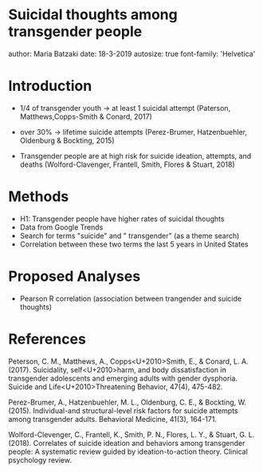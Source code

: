 Suicidal thoughts among transgender people
========================================================
author: Maria Batzaki
date: 18-3-2019
autosize: true
font-family: 'Helvetica'


Introduction
========================================================


- 1/4 of transgender youth -> at least 1 suicidal attempt (Paterson, Matthews,Copps-Smith & Conard, 2017)

- over 30% -> lifetime suicide attempts (Perez-Brumer, Hatzenbuehler, Oldenburg & Bockting, 2015)

- Transgender people are at high risk for suicide ideation, attempts, and deaths (Wolford-Clavenger, Frantell, Smith, Flores & Stuart, 2018) 



Methods
========================================================
- H1: Transgender people have higher rates of suicidal thoughts
- Data from Google Trends
- Search for terms "suicide" and " transgender" (as a theme search)
- Correlation between these two terms the last 5 years in United States


Proposed Analyses
========================================================

- Pearson R correlation (association between trangender and suicide thoughts)

References 
========================================================

 Peterson, C. M., Matthews, A., Copps<U+2010>Smith, E., & Conard, L. A. (2017).   Suicidality, self<U+2010>harm, and body dissatisfaction in transgender adolescents and emerging adults with gender dysphoria. Suicide and Life<U+2010>Threatening Behavior, 47(4), 475-482.
 
 Perez-Brumer, A., Hatzenbuehler, M. L., Oldenburg, C. E., & Bockting, W. (2015). Individual-and structural-level risk factors for suicide attempts among transgender adults. Behavioral Medicine, 41(3), 164-171.
 
 Wolford-Clevenger, C., Frantell, K., Smith, P. N., Flores, L. Y., & Stuart, G. L. (2018). Correlates of suicide ideation and behaviors among transgender people: A systematic review guided by ideation-to-action theory. Clinical psychology review.



